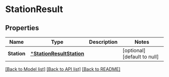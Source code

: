 # StationResult

## Properties
Name | Type | Description | Notes
------------ | ------------- | ------------- | -------------
**Station** | [***StationResultStation**](StationResult_station.md) |  | [optional] [default to null]

[[Back to Model list]](../README.md#documentation-for-models) [[Back to API list]](../README.md#documentation-for-api-endpoints) [[Back to README]](../README.md)


